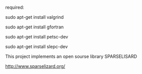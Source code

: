

required:

sudo apt-get install valgrind

sudo apt-get install gfortran

sudo apt-get install petsc-dev

sudo apt-get install slepc-dev



This project implements an open sourse library SPARSELISARD 

http://www.sparselizard.org/ 